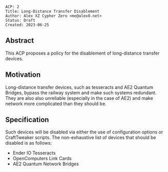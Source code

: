 ```
ACP: 2
Title: Long-Distance Transfer Disablement
Author: Alex XZ Cypher Zero <me@alex0.net>
Status: Draft
Created: 2023-06-25
```

## Abstract

This ACP proposes a policy for the disablement of long-distance transfer devices.

## Motivation

Long-distance transfer devices, such as tesseracts and AE2 Quantum Bridges, bypass the railway system and make such systems redundant. They are also also unreliable (especially in the case of AE2) and make network more complicated than they should be.

## Specification

Such devices will be disabled via either the use of configuration options or CraftTweaker scripts. The non-exhaustive list of devices that should be disabled is as follows:
- Ender IO Tesseracts
- OpenComputers Link Cards
- AE2 Quantum Network Bridges
